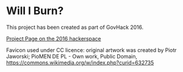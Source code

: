 # Will I Burn?

This project has been created as part of GovHack 2016. 


<a href="http://2016.hackerspace.govhack.org/content/will-i-burn">Project Page on the 2016 hackerspace </a>

Favicon used under CC licence: original artwork was created by Piotr Jaworski; PioMEN DE PL - Own work, Public Domain, https://commons.wikimedia.org/w/index.php?curid=632735
